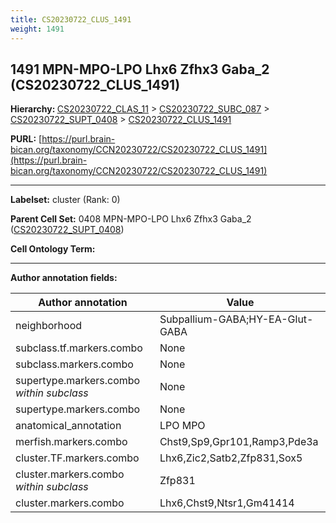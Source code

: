 ```yaml
---
title: CS20230722_CLUS_1491
weight: 1491
---
```

## 1491 MPN-MPO-LPO Lhx6 Zfhx3 Gaba_2 (CS20230722_CLUS_1491)
<b>Hierarchy: </b>
[CS20230722_CLAS_11](../CS20230722_CLAS_11) >
[CS20230722_SUBC_087](../CS20230722_SUBC_087) >
[CS20230722_SUPT_0408](../CS20230722_SUPT_0408) >
[CS20230722_CLUS_1491](../CS20230722_CLUS_1491)

**PURL:** [https://purl.brain-bican.org/taxonomy/CCN20230722/CS20230722_CLUS_1491](https://purl.brain-bican.org/taxonomy/CCN20230722/CS20230722_CLUS_1491)

---


**Labelset:** cluster (Rank: 0)

**Parent Cell Set:** 0408 MPN-MPO-LPO Lhx6 Zfhx3 Gaba_2 ([CS20230722_SUPT_0408](../CS20230722_SUPT_0408))



**Cell Ontology Term:** 

[MARKER GENES.]: #


---

[TRANSFERRED ANNOTATIONS.]: #


[AUTHOR ANNOTATION FIELDS.]: #


**Author annotation fields:**

| Author annotation | Value |
|-------------------|-------|
|neighborhood|Subpallium-GABA;HY-EA-Glut-GABA|
|subclass.tf.markers.combo|None|
|subclass.markers.combo|None|
|supertype.markers.combo _within subclass_|None|
|supertype.markers.combo|None|
|anatomical_annotation|LPO MPO|
|merfish.markers.combo|Chst9,Sp9,Gpr101,Ramp3,Pde3a|
|cluster.TF.markers.combo|Lhx6,Zic2,Satb2,Zfp831,Sox5|
|cluster.markers.combo _within subclass_|Zfp831|
|cluster.markers.combo|Lhx6,Chst9,Ntsr1,Gm41414|

